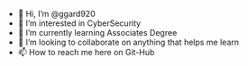 - 👋 Hi, I’m @ggard920
- 👀 I’m interested in CyberSecurity 
- 🌱 I’m currently learning Associates Degree
- 💞️ I’m looking to collaborate on anything that helps me learn 
- 📫 How to reach me here on Git-Hub

<!---
ggard920/ggard920 is a ✨ special ✨ repository because its `README.md` (this file) appears on your GitHub profile.
You can click the Preview link to take a look at your changes.
--->
